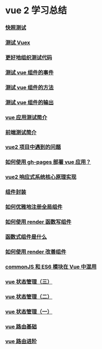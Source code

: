 # vue 2 学习总结

### [快照测试](./test-snapshot.md)

### [测试 Vuex](./test-vuex.md)

### [更好地组织测试代码](./test-better-to-organize-code.md)

### [测试 vue 组件的事件](./test-component-event.md)

### [测试 vue 组件的方法](./test-component-method.md)

### [测试 vue 组件的输出](./test-componet-output.md)

### [vue 应用测试简介](./test-vue-intro.md)

### [前端测试简介](./front-app-test.md)

### [vue2 项目中遇到的问题](./some-issues.md)

### [如何使用 gh-pages 部署 vue 应用？](./vue-pro-deploy-gh-pages.md)

### [vue2 响应式系统核心原理实现](./vue2响应式系统核心原理实现.md)

<!-- ### [如何更好的管理公共组件](./如何更好的管理公共组件.md) -->

### [组件封装](./vue-组件封装.md)

### [如何优雅地注册全局组件](./如何优雅地注册全局组件.md)

### [如何使用 render 函数写组件](./render函数.md)

### [函数式组件是什么](./函数式组件.md)

### [如何使用 render 改善组件](./如何使用render函数封装高扩展的组件.md)

### [commonJS 和 ES6 模块在 Vue 中混用](./commonJS和ES6模块在Vue中混用.md)

### [vue 状态管理（三）](./vue-%E7%8A%B6%E6%80%81%E7%AE%A1%E7%90%86%EF%BC%88%E4%B8%89%EF%BC%89.md)

### [vue 状态管理（二）](./vue-%E7%8A%B6%E6%80%81%E7%AE%A1%E7%90%86%EF%BC%88%E4%BA%8C%EF%BC%89.md)

### [vue 状态管理（一）](./vue-%E7%8A%B6%E6%80%81%E7%AE%A1%E7%90%86%EF%BC%88%E4%B8%80%EF%BC%89.md)

### [vue 路由基础](./vue路由基础.md)

### [vue 路由进阶](./vue路由进阶.md)
